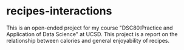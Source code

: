 # recipes-interactions
This is an open-ended project for my course "DSC80:Practice and Application of Data Science" at UCSD. This project is a report on the relationship between calories and general enjoyability of recipes.
